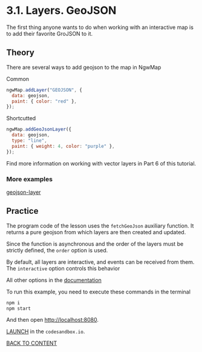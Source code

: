 # 3.1. Layers. GeoJSON

The first thing anyone wants to do when working with an interactive map is to add their favorite GroJSON to it.

## Theory

There are several ways to add geojson to the map in NgwMap

Common

```javascript
ngwMap.addLayer("GEOJSON", {
  data: geojson,
  paint: { color: "red" },
});
```

Shortcutted

```javascript
ngwMap.addGeoJsonLayer({
  data: geojson,
  type: "line",
  paint: { weight: 4, color: "purple" },
});
```

Find more information on working with vector layers in Part 6 of this tutorial.

### More examples

[geojson-layer](https://code.nextgis.com/demo-examples-geojson-layer)

## Practice

The program code of the lesson uses the `fetchGeoJson` auxiliary function. It returns a pure geojson from which layers are then created and updated.

Since the function is asynchronous and the order of the layers must be strictly defined, the `order` option is used.

By default, all layers are interactive, and events can be received from them. The `interactive` option controls this behavior

All other options in the [documentation](https://code-api.nextgis.com/interfaces/ngw_map.GeoJsonAdapterOptions.html)

To run this example, you need to execute these commands in the terminal

```bash
npm i
npm start
```

And then open [http://localhost:8080](http://localhost:8080).

[LAUNCH](https://githubbox.com/nextgis/ngf-tutorial/tree/master/tutorials/3_1_layers_geojson) in the `codesandbox.io`.

[BACK TO CONTENT](../../README.md)
